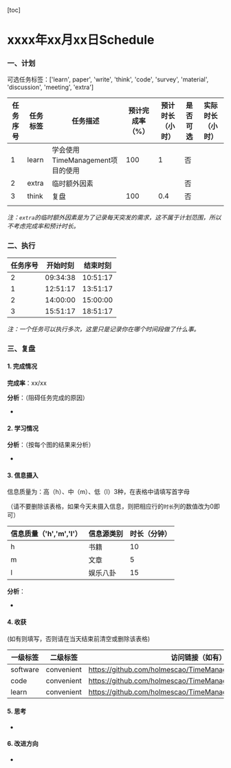 [toc]

# xxxx年xx月xx日Schedule

### 一、计划

可选任务标签：['learn', paper', 'write', 'think', 'code', 'survey', 'material', 'discussion', 'meeting', 'extra']

| 任务序号 | 任务标签 | 任务描述                         | 预计完成率（%） | 预计时长（小时） | 是否可选 | 实际时长（小时） |
| -------- | -------- | -------------------------------- | --------------- | ---------------- | -------- | ---------------- |
| 1        | learn    | 学会使用TimeManagement项目的使用 | 100             | 1                | 否       |                  |
| 2        | extra    | 临时额外因素                     |                 |                  | 否       |                  |
| 3        | think    | 复盘                             | 100             | 0.4              | 否       |                  |
|          |          |                                  |                 |                  |          |                  |

*注：`extra`的临时额外因素是为了记录每天突发的需求，这不属于计划范围，所以不考虑完成率和预计时长。*

### 二、执行

| 任务序号 | 开始时刻 | 结束时刻 |
| -------- | -------- | -------- |
| 2        | 09:34:38 | 10:51:17 |
| 1        | 12:51:17 | 13:51:17 |
| 2        | 14:00:00 | 15:00:00 |
| 3        | 15:51:17 | 18:51:17 |

*注：一个任务可以执行多次，这里只是记录你在哪个时间段做了什么事。*

### 三、复盘

#### 1. 完成情况

**完成率**：xx/xx

**分析**：（阻碍任务完成的原因）

- 

#### 2. 学习情况

**分析**：（按每个图的结果来分析）

- 

#### 3. 信息摄入

信息质量为：高（h）、中（m）、低（l）3种，在表格中请填写首字母

（请不要删除该表格，如果今天未摄入信息，则把相应行的`时长`列的数值改为0即可）

| 信息质量（'h','m','l'） | 信息源类别 | 时长（分钟） |
| ----------------------- | ---------- | ------------ |
| h                       | 书籍       | 10           |
| m                       | 文章       | 5            |
| l                       | 娱乐八卦   | 15           |

**分析**：

- 

#### 4. 收获

(如有则填写，否则请在当天结束前清空或删除该表格)

| 一级标签 | 二级标签   | 访问链接（如有）                                           |
| -------- | ---------- | ---------------------------------------------------------- |
| software | convenient | https://github.com/holmescao/TimeManagement#timemanagement |
| code     | convenient | https://github.com/holmescao/TimeManagement#timemanagement |
| learn    | convenient | https://github.com/holmescao/TimeManagement#timemanagement |

#### 5. 思考

- 

#### 6. 改进方向

- 